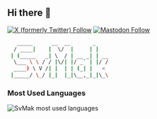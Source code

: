 ## Hi there 👋

<!--
**SvMak/SvMak** is a ✨ _special_ ✨ repository because its `README.md` (this file) appears on your GitHub profile.

Here are some ideas to get you started:

- 🔭 I’m currently working on ...
- 🌱 I’m currently learning ...
- 👯 I’m looking to collaborate on ...
- 🤔 I’m looking for help with ...
- 💬 Ask me about ...
- 📫 How to reach me: ...
- 😄 Pronouns: ...
- ⚡ Fun fact: ...
-->

[![X (formerly Twitter) Follow](https://img.shields.io/twitter/follow/SviatMak)](https://x.com/SviatMak)
[![Mastodon Follow](https://img.shields.io/mastodon/follow/112362229092562992)](https://mastodon.social/@SviatMak)

```bash
   _____      __  __       _    
  / ____|    |  \/  |     | |   
 | (_____   _| \  / | __ _| | __
  \___ \ \ / / |\/| |/ _` | |/ /
  ____) \ V /| |  | | (_| |   < 
 |_____/ \_/ |_|  |_|\__,_|_|\_\
```

### Most Used Languages

![SvMak most used languages](https://sviat-mak.vercel.app/api/github)
